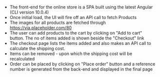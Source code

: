- The front-end for the online store is a SPA built using the latest Angular (CLI version 10.0.4)
- Once initial load, the UI will fire off an API call to fetch Products
- The images for all products are fetched through https://via.placeholder.com/80
- The user can add products to the cart by clicking on "Add to cart" button. The no of items added is shown beside the "Checkout" link
- The checkout page lists the items added and also makes an API call to calculate the shipping cost.
- Items can be removed - upon which the shipping cost will be recalculated
- Order can be placed by clicking on "Place order" button and a reference number is generated from the back-end and displayed in the final page
